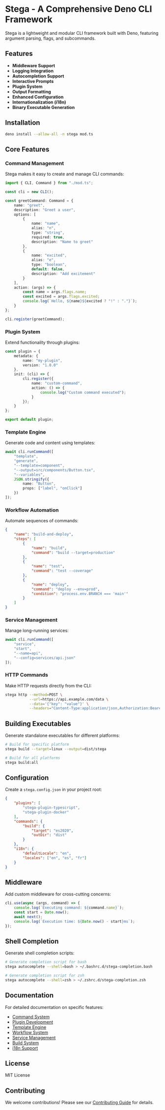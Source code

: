 # Stega - A Comprehensive Deno CLI Framework

Stega is a lightweight and modular CLI framework built with Deno, featuring argument parsing, flags, and subcommands.

## Features

- **Middleware Support**
- **Logging Integration**
- **Autocompletion Support**
- **Interactive Prompts**
- **Plugin System**
- **Output Formatting**
- **Enhanced Configuration**
- **Internationalization (i18n)**
- **Binary Executable Generation**

## Installation

```bash
deno install --allow-all -n stega mod.ts
```

## Core Features

### Command Management

Stega makes it easy to create and manage CLI commands:

```typescript
import { CLI, Command } from "./mod.ts";

const cli = new CLI();

const greetCommand: Command = {
    name: "greet",
    description: "Greet a user",
    options: [
        {
            name: "name",
            alias: "n",
            type: "string",
            required: true,
            description: "Name to greet"
        },
        {
            name: "excited",
            alias: "e",
            type: "boolean",
            default: false,
            description: "Add excitement"
        }
    ],
    action: (args) => {
        const name = args.flags.name;
        const excited = args.flags.excited;
        console.log(`Hello, ${name}${excited ? "!" : "."}`);
    }
};

cli.register(greetCommand);
```

### Plugin System

Extend functionality through plugins:

```typescript
const plugin = {
    metadata: {
        name: "my-plugin",
        version: "1.0.0"
    },
    init: (cli) => {
        cli.register({
            name: "custom-command",
            action: () => {
                console.log("Custom command executed");
            }
        });
    }
};

export default plugin;
```

### Template Engine

Generate code and content using templates:

```typescript
await cli.runCommand([
    "template",
    "generate",
    "--template=component",
    "--output=src/components/Button.tsx",
    "--variables",
    JSON.stringify({
        name: "Button",
        props: ["label", "onClick"]
    })
]);
```

### Workflow Automation

Automate sequences of commands:

```json
{
    "name": "build-and-deploy",
    "steps": [
        {
            "name": "build",
            "command": "build --target=production"
        },
        {
            "name": "test",
            "command": "test --coverage"
        },
        {
            "name": "deploy",
            "command": "deploy --env=prod",
            "condition": "process.env.BRANCH === 'main'"
        }
    ]
}
```

### Service Management

Manage long-running services:

```typescript
await cli.runCommand([
    "service",
    "start",
    "--name=api",
    "--config=services/api.json"
]);
```

### HTTP Commands

Make HTTP requests directly from the CLI:

```bash
stega http --method=POST \
           --url=https://api.example.com/data \
           --data='{"key": "value"}' \
           --headers="Content-Type:application/json,Authorization:Bearer token"
```

## Building Executables

Generate standalone executables for different platforms:

```bash
# Build for specific platform
stega build --target=linux --output=dist/stega

# Build for all platforms
stega build:all
```

## Configuration

Create a `stega.config.json` in your project root:

```json
{
    "plugins": [
        "stega-plugin-typescript",
        "stega-plugin-docker"
    ],
    "commands": {
        "build": {
            "target": "es2020",
            "outDir": "dist"
        }
    },
    "i18n": {
        "defaultLocale": "en",
        "locales": ["en", "es", "fr"]
    }
}
```

## Middleware

Add custom middleware for cross-cutting concerns:

```typescript
cli.use(async (args, command) => {
    console.log(`Executing command: ${command.name}`);
    const start = Date.now();
    await next();
    console.log(`Execution time: ${Date.now() - start}ms`);
});
```

## Shell Completion

Generate shell completion scripts:

```bash
# Generate completion script for bash
stega autocomplete --shell=bash > ~/.bashrc.d/stega-completion.bash

# Generate completion script for zsh
stega autocomplete --shell=zsh > ~/.zshrc.d/stega-completion.zsh
```

## Documentation

For detailed documentation on specific features:

- [Command System](docs/commands.md)
- [Plugin Development](docs/plugins.md)
- [Template Engine](docs/templates.md)
- [Workflow System](docs/workflows.md)
- [Service Management](docs/services.md)
- [Build System](docs/build.md)
- [i18n Support](docs/i18n.md)

## License

MIT License

## Contributing

We welcome contributions! Please see our [Contributing Guide](CONTRIBUTING.md) for details.
